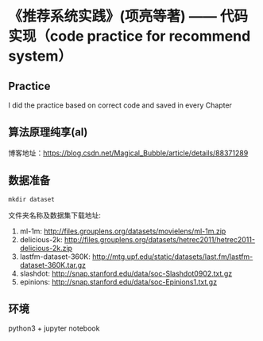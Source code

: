 # 《推荐系统实践》(项亮等著) —— 代码实现（code practice for recommend system）

## Practice
I did the practice based on correct code and saved in every Chapter

## 算法原理纯享(al)

博客地址：https://blog.csdn.net/Magical_Bubble/article/details/88371289

## 数据准备

`mkdir dataset`

文件夹名称及数据集下载地址:
1. ml-1m: http://files.grouplens.org/datasets/movielens/ml-1m.zip
2. delicious-2k: http://files.grouplens.org/datasets/hetrec2011/hetrec2011-delicious-2k.zip
3. lastfm-dataset-360K: http://mtg.upf.edu/static/datasets/last.fm/lastfm-dataset-360K.tar.gz
4. slashdot: http://snap.stanford.edu/data/soc-Slashdot0902.txt.gz
5. epinions: http://snap.stanford.edu/data/soc-Epinions1.txt.gz

## 环境

python3 + jupyter notebook



